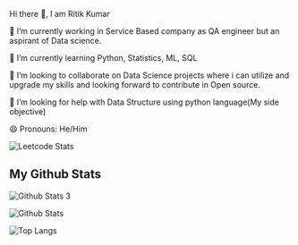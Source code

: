 Hi there 👋, I am Ritik Kumar

🔭 I’m currently working in Service Based company as QA engineer but an aspirant of Data science.

🌱 I’m currently learning Python, Statistics, ML, SQL

👯 I’m looking to collaborate on Data Science projects where i can utilize and upgrade my skills and looking forward to contribute in Open source.

🤔 I’m looking for help with Data Structure using python language(My side objective)

😄 Pronouns: He/Him

<!--
**Ritik-06101997/Ritik-06101997** is a ✨ _special_ ✨ repository because its `README.md` (this file) appears on your GitHub profile.

Here are some ideas to get you started:

- 🔭 I’m currently working on ...
- 🌱 I’m currently learning ...
- 👯 I’m looking to collaborate on ...
- 🤔 I’m looking for help with ...
- 💬 Ask me about ...
- 📫 How to reach me: ...
- 😄 Pronouns: ...
- ⚡ Fun fact: ...
-->
![Leetcode Stats](https://leetcard.jacoblin.cool/Ritik-06101997?ext=heatmap)
## My Github Stats

![Github Stats 3](https://github-readme-stats.vercel.app/api?username=Ritik-06101997)

![Github Stats](https://github-readme-streak-stats.herokuapp.com/?user=Ritik-06101997)

![Top Langs](https://github-readme-stats.vercel.app/api/top-langs/?username=Ritik-06101997&theme=tokyonight)
